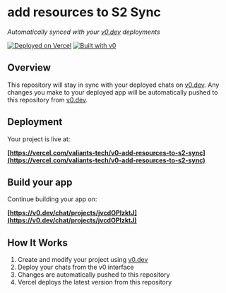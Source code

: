 # add resources to S2 Sync

*Automatically synced with your [v0.dev](https://v0.dev) deployments*

[![Deployed on Vercel](https://img.shields.io/badge/Deployed%20on-Vercel-black?style=for-the-badge&logo=vercel)](https://vercel.com/valiants-tech/v0-add-resources-to-s2-sync)
[![Built with v0](https://img.shields.io/badge/Built%20with-v0.dev-black?style=for-the-badge)](https://v0.dev/chat/projects/jvcdOPIzktJ)

## Overview

This repository will stay in sync with your deployed chats on [v0.dev](https://v0.dev).
Any changes you make to your deployed app will be automatically pushed to this repository from [v0.dev](https://v0.dev).

## Deployment

Your project is live at:

**[https://vercel.com/valiants-tech/v0-add-resources-to-s2-sync](https://vercel.com/valiants-tech/v0-add-resources-to-s2-sync)**

## Build your app

Continue building your app on:

**[https://v0.dev/chat/projects/jvcdOPIzktJ](https://v0.dev/chat/projects/jvcdOPIzktJ)**

## How It Works

1. Create and modify your project using [v0.dev](https://v0.dev)
2. Deploy your chats from the v0 interface
3. Changes are automatically pushed to this repository
4. Vercel deploys the latest version from this repository